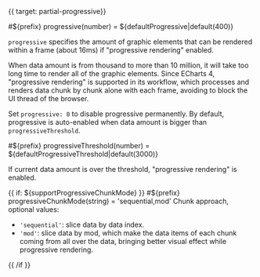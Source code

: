 {{ target: partial-progressive}}

#${prefix} progressive(number) = ${defaultProgressive|default(400)}

`progressive` specifies the amount of graphic elements that can be rendered within a frame (about 16ms) if "progressive rendering" enabled.

When data amount is from thousand to more than 10 million, it will take too long time to render all of the graphic elements. Since ECharts 4, "progressive rendering" is supported in its workflow, which processes and renders data chunk by chunk alone with each frame, avoiding to block the UI thread of the browser.

Set `progressive: 0` to disable progressive permanently. By default, progressive is auto-enabled when data amount is bigger than `progressiveThreshold`.

#${prefix} progressiveThreshold(number) = ${defaultProgressiveThreshold|default(3000)}

If current data amount is over the threshold, "progressive rendering" is enabled.

{{ if: ${supportProgressiveChunkMode} }}
#${prefix} progressiveChunkMode(string) = 'sequential,mod'
Chunk approach, optional values:
+ `'sequential'`: slice data by data index.
+ `'mod'`: slice data by mod, which make the data items of each chunk coming from all over the data, bringing better visual effect while progressive rendering.

{{ /if }}
